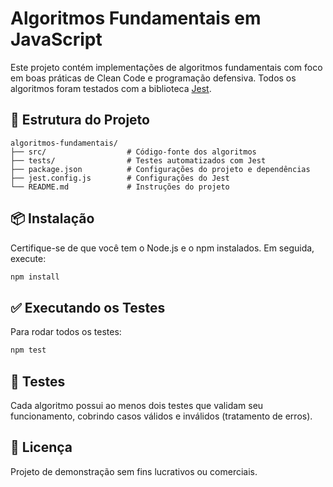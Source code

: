 # Algoritmos Fundamentais em JavaScript

Este projeto contém implementações de algoritmos fundamentais com foco em boas práticas de Clean Code e programação defensiva. Todos os algoritmos foram testados com a biblioteca [Jest](https://jestjs.io/).

## 📁 Estrutura do Projeto

```
algoritmos-fundamentais/
├── src/                  # Código-fonte dos algoritmos
├── tests/                # Testes automatizados com Jest
├── package.json          # Configurações do projeto e dependências
├── jest.config.js        # Configurações do Jest
└── README.md             # Instruções do projeto
```

## 📦 Instalação

Certifique-se de que você tem o Node.js e o npm instalados. Em seguida, execute:

```bash
npm install
```

## ✅ Executando os Testes

Para rodar todos os testes:

```bash
npm test
```

## 🧪 Testes

Cada algoritmo possui ao menos dois testes que validam seu funcionamento, cobrindo casos válidos e inválidos (tratamento de erros).

## 📄 Licença

Projeto de demonstração sem fins lucrativos ou comerciais.

